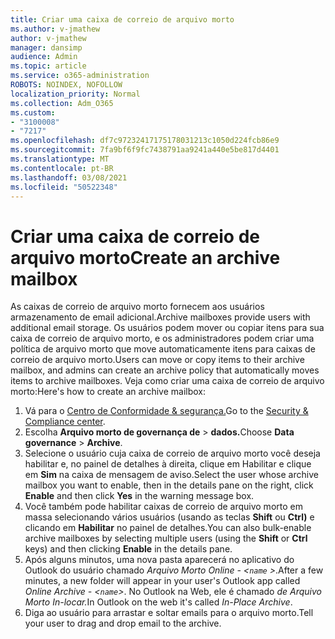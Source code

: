 ```yaml
---
title: Criar uma caixa de correio de arquivo morto
ms.author: v-jmathew
author: v-jmathew
manager: dansimp
audience: Admin
ms.topic: article
ms.service: o365-administration
ROBOTS: NOINDEX, NOFOLLOW
localization_priority: Normal
ms.collection: Adm_O365
ms.custom:
- "3100008"
- "7217"
ms.openlocfilehash: df7c97232417175178031213c1050d224fcb86e9
ms.sourcegitcommit: 7fa9bf6f9fc7438791aa9241a440e5be817d4401
ms.translationtype: MT
ms.contentlocale: pt-BR
ms.lasthandoff: 03/08/2021
ms.locfileid: "50522348"
---
```

# <a name="create-an-archive-mailbox"></a><span data-ttu-id="b063c-102">Criar uma caixa de correio de arquivo morto</span><span class="sxs-lookup"><span data-stu-id="b063c-102">Create an archive mailbox</span></span>

<span data-ttu-id="b063c-103">As caixas de correio de arquivo morto fornecem aos usuários armazenamento de email adicional.</span><span class="sxs-lookup"><span data-stu-id="b063c-103">Archive mailboxes provide users with additional email storage.</span></span> <span data-ttu-id="b063c-104">Os usuários podem mover ou copiar itens para sua caixa de correio de arquivo morto, e os administradores podem criar uma política de arquivo morto que move automaticamente itens para caixas de correio de arquivo morto.</span><span class="sxs-lookup"><span data-stu-id="b063c-104">Users can move or copy items to their archive mailbox, and admins can create an archive policy that automatically moves items to archive mailboxes.</span></span> <span data-ttu-id="b063c-105">Veja como criar uma caixa de correio de arquivo morto:</span><span class="sxs-lookup"><span data-stu-id="b063c-105">Here's how to create an archive mailbox:</span></span>

1. <span data-ttu-id="b063c-106">Vá para o [Centro de Conformidade & segurança.]( https://go.microsoft.com/fwlink/p/?linkid=2077143)</span><span class="sxs-lookup"><span data-stu-id="b063c-106">Go to the [Security & Compliance center]( https://go.microsoft.com/fwlink/p/?linkid=2077143).</span></span>
2. <span data-ttu-id="b063c-107">Escolha **Arquivo morto de governança de**  >  **dados.**</span><span class="sxs-lookup"><span data-stu-id="b063c-107">Choose **Data governance** > **Archive**.</span></span>
3. <span data-ttu-id="b063c-108">Selecione o usuário cuja caixa de correio de arquivo morto você  deseja habilitar e, no painel de detalhes à direita, clique em Habilitar e clique em **Sim** na caixa de mensagem de aviso.</span><span class="sxs-lookup"><span data-stu-id="b063c-108">Select the user whose archive mailbox you want to enable, then in the details pane on the right, click **Enable** and then click **Yes** in the warning message box.</span></span>
4. <span data-ttu-id="b063c-109">Você também pode habilitar caixas de correio de arquivo morto em massa selecionando vários usuários (usando as teclas **Shift** ou **Ctrl)** e clicando em **Habilitar** no painel de detalhes.</span><span class="sxs-lookup"><span data-stu-id="b063c-109">You can also bulk-enable archive mailboxes by selecting multiple users (using the **Shift** or **Ctrl** keys) and then clicking **Enable** in the details pane.</span></span>
5. <span data-ttu-id="b063c-110">Após alguns minutos, uma nova pasta aparecerá no aplicativo do Outlook do usuário chamado *Arquivo Morto Online - <`name` >*.</span><span class="sxs-lookup"><span data-stu-id="b063c-110">After a few minutes, a new folder will appear in your user's Outlook app called *Online Archive - <`name`>*.</span></span> <span data-ttu-id="b063c-111">No Outlook na Web, ele é chamado *de Arquivo Morto In-locar.*</span><span class="sxs-lookup"><span data-stu-id="b063c-111">In Outlook on the web it's called *In-Place Archive*.</span></span>
6. <span data-ttu-id="b063c-112">Diga ao usuário para arrastar e soltar emails para o arquivo morto.</span><span class="sxs-lookup"><span data-stu-id="b063c-112">Tell your user to drag and drop email to the archive.</span></span>
